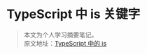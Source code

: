 # TypeScript 中 is 关键字

> 本文为个人学习摘要笔记。  
> 原文地址：[TypeScript 中的 is](https://segmentfault.com/a/1190000022883470)
